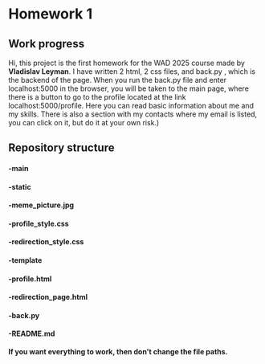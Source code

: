 <h1>Homework 1</h1>

<h2>Work progress</h2>

Hi, this project is the first homework for the WAD 2025 course made by <strong>Vladislav Leyman</strong>.
I have written 2 html, 2 css files, and back.py , which is the backend of the page.
When you run the back.py file and enter localhost:5000 in the browser, you will be taken to the main page, where there is a button to go to the profile located at the link localhost:5000/profile. Here you can read basic information about me and my skills. There is also a section with my contacts where my email is listed, you can click on it, but do it at your own risk.)

<h2>Repository structure</h2>
<h4>-main</h4>
  <h4>-static</h4>
   <h4>-meme_picture.jpg</h4>
    <h4>-profile_style.css</h4>
    <h4>-redirection_style.css</h4>
  <h4>-template</h4>
    <h4>-profile.html</h4>
    <h4>-redirection_page.html</h4>
  <h4>-back.py</h4>
  <h4>-README.md</h4>
<strong>If you want everything to work, then don't change the file paths.</strong>
